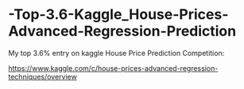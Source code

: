 # -Top-3.6-Kaggle_House-Prices-Advanced-Regression-Prediction
My top 3.6% entry on kaggle House Price Prediction Competition:

https://www.kaggle.com/c/house-prices-advanced-regression-techniques/overview
